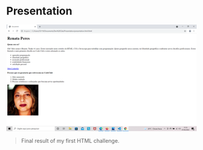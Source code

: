 # Presentation
 

<img src="./result.png" alt="resultado">

> Final result of my first HTML challenge.


